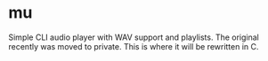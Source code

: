 # mu
Simple CLI audio player with WAV support and playlists.
The original recently was moved to private. This is where it will be rewritten in C.
